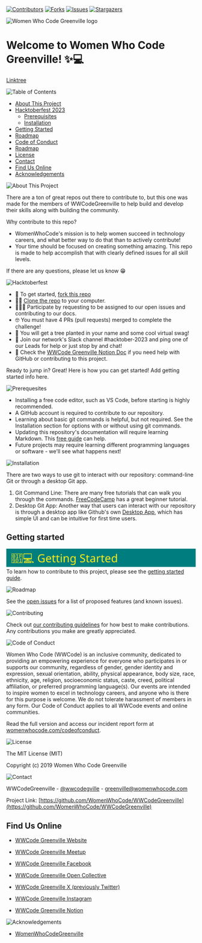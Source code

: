 [![Contributors][contributors-shield]][contributors-url]
[![Forks][forks-shield]][forks-url]
[![Issues][issues-shield]][issues-url]
[![Stargazers][stars-shield]][stars-url]

![Women Who Code Greenville logo](assets/readme/greenville_teal_logo.png)

# Welcome to Women Who Code Greenville! ✨💻
[Linktree](https://linktr.ee/wwcodegville)

<!-- TABLE OF CONTENTS -->
![Table of Contents][table-of-contents-heading]
  

* [About This Project](#about-this-project)
* [Hacktoberfest 2023](#hacktoberfest)
  * [Prerequisites](#prerequisites)
  * [Installation](#installation)
* [Getting Started](#getting-started)
* [Roadmap](#roadmap)
* [Code of Conduct](#contributing)
* [Roadmap](#code-of-conduct)
* [License](#license)
* [Contact](#contact)
* [Find Us Online](#find-us-online)
* [Acknowledgements](#acknowledgements)

<!-- ABOUT THIS PROJECT -->
<span id='about-this-project'>![About This Project][about-heading]</span>

There are a ton of great repos out there to contribute to, but this one was made for the members of WWCodeGreenville to help build and develop their skills along with building the community.

Why contribute to this repo?
* WomenWhoCode's mission is to help women succeed in technology careers, and what better way to do that than to actively contribute!
* Your time should be focused on creating something amazing. This repo is made to help accomplish that with clearly defined issues for all skill levels.

If there are any questions, please let us know 😁

<!-- Hacktoberfest 23 -->

<span id="hacktoberfest">![Hacktoberfest][hacktoberfest-heading]</span>

- 🍴 To get started, [fork this repo](https://docs.github.com/en/get-started/quickstart/fork-a-repo)
- 👯‍♀️ [Clone the repo](https://docs.github.com/en/repositories/creating-and-managing-repositories/cloning-a-repository) to your computer.
- 👩🏽‍💻 Participate by requesting to be assigned to our open issues and contributing to our docs.
- 🤓 You must have 4 PRs (pull requests) merged to complete the challenge!
- 🌲 You will get a tree planted in your name and some cool virtual swag!
- 🎃 Join our network's Slack channel #hacktober-2023 and ping one of our Leads for help or just stop by and chat!
- 👀 Check the [WWCode Greenville Notion Doc](https://wwcode.notion.site/Hacktoberfest-2023-d690520f41a04f1e956abf475c2313db?pvs=4) if you need help with GitHub or contributing to this project.

Ready to jump in? Great! Here is how you can get started! Add getting started info here.

<!-- PREREQUISITES -->
<span id="prerequisites">![Prerequesites][prerequisites-heading]</span>

- Installing a free code editor, such as VS Code, before starting is highly recommended.
- A GitHub account is required to contribute to our repository.
- Learning about basic git commands is helpful, but not required.  See the Installation section for options with or without using git commands.
- Updating this repository's documentation will require learning Markdown.  This [free guide](https://www.markdownguide.org/) can help.
- Future projects may require learning different programming languages or software - we'll see what happens next!

<!-- INSTALLATION -->
<span id='installation'>![Installation][installation-heading]</span>

There are two ways to use git to interact with our repository: command-line Git or through a desktop Git app.
1. Git Command Line: There are many free tutorials that can walk you through the commands.  [FreeCodeCamp](https://www.freecodecamp.org/news/git-and-github-for-beginners/) has a great beginner tutorial.
2. Desktop Git App: Another way that users can interact with our repository is through a desktop app like Github's own [Desktop App](https://desktop.github.com/), which has simple UI and can be intuitive for first time users.

<!-- Getting Started -->
## Getting started
<span id="gettingstarted">![GettingStarted][getting-started-heading]</span> <br/> 
To learn how to contribute to this project, please see the [getting started guide](./Gettingstarted.md).

<!-- ROADMAP -->
<span id='roadmap'>![Roadmap][roadmap-heading]</span>

See the [open issues](https://github.com/WomenWhoCode/WWCodeGreenville/issues) for a list of proposed features (and known issues).

<!-- CONTRIBUTING -->
<span id='contributing'>![Contributing][contributing-heading]</span>

Check out [our contributing guidelines](https://github.com/WomenWhoCode/WWCodeGreenville/blob/master/CONTRIBUTING.md) for how best to make contributions. Any contributions you make are greatly appreciated.

<!-- CODE OF CONDUCT -->
<span id='code-of-conduct'>![Code of Conduct][code-of-conduct-heading]</span>

Women Who Code (WWCode) is an inclusive community, dedicated to providing an empowering experience for everyone who participates in or supports our community, regardless of gender, gender identity and expression, sexual orientation, ability, physical appearance, body size, race, ethnicity, age, religion, socioeconomic status, caste, creed, political affiliation, or preferred programming language(s). Our events are intended to inspire women to excel in technology careers, and anyone who is there for this purpose is welcome. We do not tolerate harassment of members in any form. Our Code of Conduct applies to all WWCode events and online communities.

Read the full version and access our incident report form at [womenwhocode.com/codeofconduct](https://www.womenwhocode.com/codeofconduct).


<!-- LICENSE -->
<span id='license'>![License][license-heading]</span>

The MIT License (MIT)

Copyright (c) 2019 Women Who Code Greenville

<!-- CONTACT -->
<span id='contact'>![Contact][contact-heading]</span>

WWCodeGreenville - [@wwcodegville](https://twitter.com/wwcodegville) - greenville@womenwhocode.com

Project Link: [https://github.com/WomenWhoCode/WWCodeGreenville](https://github.com/WomenWhoCode/WWCodeGreenville)

<!-- CONTACT -->
## Find Us Online

- [WWCode Greenville Website](https://www.womenwhocode.com/network/greenville/)
  
- [WWCode Greenville Meetup](https://www.meetup.com/women-who-code-greenville/)
  
- [WWCode Greenville Facebook](https://www.facebook.com/groups/womenwhocodegreenville/)
  
- [WWCode Greenville Open Collective](https://opencollective.com/wwcodegreenville)
  
- [WWCode Greenville X (previously Twitter)](https://twitter.com/WWCodeGville)

- [WWCode Greenville Instagram](https://www.instagram.com/wwcodegville/)

- [WWCode Greenville Notion](https://wwcode.notion.site/Women-Who-Code-Greenville-02e4990c6f814dccb92cf24da404b4b8)

<!-- ACKNOWLEDGEMENTS -->
<span id='acknowledgements'>![Acknowledgements][acknowledgements-heading]</span>

* [WomenWhoCodeGreenville](https://www.womenwhocode.com/network/greenville/#block-80)

<!-- MARKDOWN LINKS & IMAGES -->
[contributors-shield]: https://img.shields.io/github/contributors/WomenWhoCode/WWCodeGreenville.svg?style=flat-square
[contributors-url]: https://github.com/WomenWhoCode/WWCodeGreenville/graphs/contributors
[forks-shield]: https://img.shields.io/github/forks/WomenWhoCode/WWCodeGreenville.svg?style=flat-square
[forks-url]: https://github.com/WomenWhoCode/WWCodeGreenville/network/members
[stars-shield]: https://img.shields.io/github/stars/WomenWhoCode/WWCodeGreenville.svg?style=flat-square
[stars-url]: https://github.com/WomenWhoCode/WWCodeGreenville/stargazers
[issues-shield]: https://img.shields.io/github/issues/WomenWhoCode/WWCodeGreenville.svg?style=flat-square
[issues-url]: https://github.com/WomenWhoCode/WWCodeGreenville/issues
[table-of-contents-heading]: assets/readme/table_of_contents.svg
[about-heading]: assets/readme/about.svg
[hacktoberfest-heading]: assets/readme/hacktoberfest.svg
[prerequisites-heading]: assets/readme/prerequisites.svg
[installation-heading]: assets/readme/installation.svg
[getting-started-heading]: assets/readme/gettingstarted.svg
[code-of-conduct-heading]: assets/readme/code_of_conduct.svg
[roadmap-heading]: assets/readme/roadmap.svg
[contributing-heading]: assets/readme/contributing.svg
[license-heading]: assets/readme/license.svg
[acknowledgements-heading]: assets/readme/acknowledgements.svg
[contact-heading]: assets/readme/contact.svg
